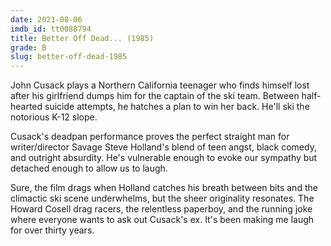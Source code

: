 ```yaml
---
date: 2021-08-06
imdb_id: tt0088794
title: Better Off Dead... (1985)
grade: B
slug: better-off-dead-1985
---
```


John Cusack plays a Northern California teenager who finds himself lost after his girlfriend dumps him for the captain of the ski team. Between half-hearted suicide attempts, he hatches a plan to win her back. He'll ski the notorious K-12 slope.

<!-- end -->

Cusack's deadpan performance proves the perfect straight man for writer/director Savage Steve Holland's blend of teen angst, black comedy, and outright absurdity. He's vulnerable enough to evoke our sympathy but detached enough to allow us to laugh.

Sure, the film drags when Holland catches his breath between bits and the climactic ski scene underwhelms, but the sheer originality resonates. The Howard Cosell drag racers, the relentless paperboy, and the running joke where everyone wants to ask out Cusack's ex. It's been making me laugh for over thirty years.